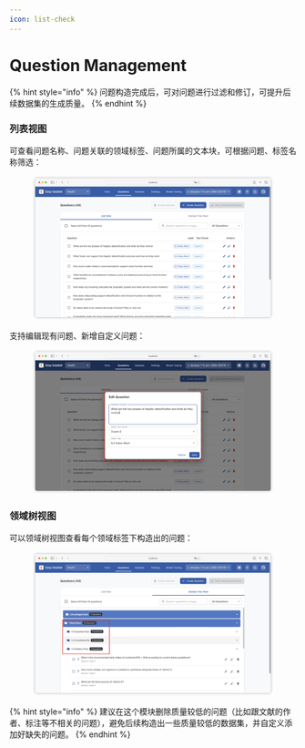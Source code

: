 ```yaml
---
icon: list-check
---
```


# Question Management

{% hint style="info" %}
问题构造完成后，可对问题进行过滤和修订，可提升后续数据集的生成质量。
{% endhint %}

### 列表视图

可查看问题名称、问题关联的领域标签、问题所属的文本块，可根据问题、标签名称筛选：

<figure><img src="../.gitbook/assets/image (95).png" alt=""><figcaption></figcaption></figure>

支持编辑现有问题、新增自定义问题：

<figure><img src="../.gitbook/assets/image (33).png" alt=""><figcaption></figcaption></figure>

### 领域树视图

可以领域树视图查看每个领域标签下构造出的问题：

<figure><img src="../.gitbook/assets/image (34).png" alt=""><figcaption></figcaption></figure>

{% hint style="info" %}
建议在这个模块删除质量较低的问题（比如跟文献的作者、标注等不相关的问题），避免后续构造出一些质量较低的数据集，并自定义添加好缺失的问题。
{% endhint %}
